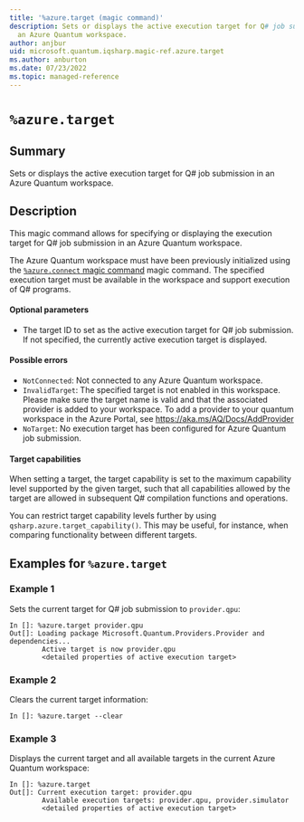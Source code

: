 ```yaml
---
title: '%azure.target (magic command)'
description: Sets or displays the active execution target for Q# job submission in
  an Azure Quantum workspace.
author: anjbur
uid: microsoft.quantum.iqsharp.magic-ref.azure.target
ms.author: anburton
ms.date: 07/23/2022
ms.topic: managed-reference
---
```


<!--
    NB: This file has been automatically generated from Microsoft.Quantum.IQSharp.AzureClient.dll,
        please do not manually edit it.

    [DEBUG] JSON source:
        {"Name": "%azure.target", "Documentation": {"Summary": "Sets or displays the active execution target for Q# job submission in an Azure Quantum workspace.", "Full": null, "Description": "\r\nThis magic command allows for specifying or displaying the execution target for Q# job submission\r\nin an Azure Quantum workspace.\r\n\r\nThe Azure Quantum workspace must have been previously initialized\r\nusing the [`%azure.connect` magic command](https://docs.microsoft.com/qsharp/api/iqsharp-magic/azure.connect)\r\nmagic command. The specified execution target must be available in the workspace and support execution of Q# programs.\r\n\r\n#### Optional parameters\r\n\r\n- The target ID to set as the active execution target for Q# job submission. If not specified,\r\nthe currently active execution target is displayed.\r\n\r\n#### Possible errors\r\n\r\n- `NotConnected`: Not connected to any Azure Quantum workspace.\r\n- `InvalidTarget`: The specified target is not enabled in this workspace. Please make sure the target name is valid and that the associated provider is added to your workspace. To add a provider to your quantum workspace in the Azure Portal, see https://aka.ms/AQ/Docs/AddProvider\r\n- `NoTarget`: No execution target has been configured for Azure Quantum job submission.\r\n\r\n#### Target capabilities\r\n\r\nWhen setting a target, the target capability is set to\r\nthe maximum capability level supported by the given\r\ntarget, such that all capabilities allowed by the target\r\nare allowed in subsequent Q# compilation functions and\r\noperations.\r\n\r\nYou can restrict target capability levels\r\nfurther by using\r\n`qsharp.azure.target_capability()`.\r\nThis may be useful, for instance, when comparing\r\nfunctionality between different targets.\r\n                ", "Remarks": null, "Examples": ["\r\nSets the current target for Q# job submission to `provider.qpu`:\r\n```\r\nIn []: %azure.target provider.qpu\r\nOut[]: Loading package Microsoft.Quantum.Providers.Provider and dependencies...\r\n        Active target is now provider.qpu\r\n        <detailed properties of active execution target>\r\n```\r\n                    ", "\r\nClears the current target information:\r\n```\r\nIn []: %azure.target --clear\r\n```\r\n                    ", "\r\nDisplays the current target and all available targets in the current Azure Quantum workspace:\r\n```\r\nIn []: %azure.target\r\nOut[]: Current execution target: provider.qpu\r\n        Available execution targets: provider.qpu, provider.simulator\r\n        <detailed properties of active execution target>\r\n```\r\n                    "], "SeeAlso": null}, "AssemblyName": "Microsoft.Quantum.IQSharp.AzureClient"}
-->

# `%azure.target`

## Summary

Sets or displays the active execution target for Q# job submission in an Azure Quantum workspace.

## Description

This magic command allows for specifying or displaying the execution target for Q# job submission
in an Azure Quantum workspace.

The Azure Quantum workspace must have been previously initialized
using the [`%azure.connect` magic command](https://docs.microsoft.com/qsharp/api/iqsharp-magic/azure.connect)
magic command. The specified execution target must be available in the workspace and support execution of Q# programs.

#### Optional parameters

- The target ID to set as the active execution target for Q# job submission. If not specified,
the currently active execution target is displayed.

#### Possible errors

- `NotConnected`: Not connected to any Azure Quantum workspace.
- `InvalidTarget`: The specified target is not enabled in this workspace. Please make sure the target name is valid and that the associated provider is added to your workspace. To add a provider to your quantum workspace in the Azure Portal, see https://aka.ms/AQ/Docs/AddProvider
- `NoTarget`: No execution target has been configured for Azure Quantum job submission.

#### Target capabilities

When setting a target, the target capability is set to
the maximum capability level supported by the given
target, such that all capabilities allowed by the target
are allowed in subsequent Q# compilation functions and
operations.

You can restrict target capability levels
further by using
`qsharp.azure.target_capability()`.
This may be useful, for instance, when comparing
functionality between different targets.

## Examples for `%azure.target`

### Example 1

Sets the current target for Q# job submission to `provider.qpu`:
```
In []: %azure.target provider.qpu
Out[]: Loading package Microsoft.Quantum.Providers.Provider and dependencies...
        Active target is now provider.qpu
        <detailed properties of active execution target>
```

### Example 2

Clears the current target information:
```
In []: %azure.target --clear
```

### Example 3

Displays the current target and all available targets in the current Azure Quantum workspace:
```
In []: %azure.target
Out[]: Current execution target: provider.qpu
        Available execution targets: provider.qpu, provider.simulator
        <detailed properties of active execution target>
```
